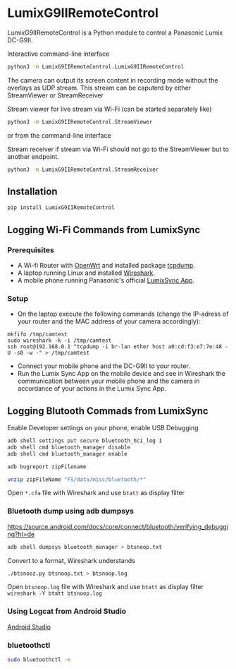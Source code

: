 # LumixG9IIRemoteControl
LumixG9IIRemoteControl is a Python module to control a Panasonic Lumix DC-G9II.

Interactive command-line interface
```sh
python3 -m LumixG9IIRemoteControl.LumixG9IIRemoteControl
```
The camera can output its screen content in recording mode without the overlays as UDP stream.
This stream can be caputerd by either StreamViewer or StreamReceiver

Stream viewer for live stream via Wi-Fi (can be started separately like)
```sh
python3 -m LumixG9IIRemoteControl.StreamViewer
```
or from the command-line interface

Stream receiver if stream via Wi-Fi should not go to the StreamViewer but to another endpoint.
```sh
python3 -m LumixG9IIRemoteControl.StreamReceiver
```

## Installation
```sh
pip install LumixG9IIRemoteControl
```

## Logging Wi-Fi Commands from LumixSync
### Prerequisites
* A Wi-fi Router with [OpenWrt](https://openwrt.org/) and installed package [tcpdump](https://openwrt.org/packages/pkgdata/tcpdump).
* A laptop running Linux and installed [Wireshark](https://www.wireshark.org/).
* A mobile phone running Panasonic's official [LumixSync App](https://www.panasonic.com/global/consumer/lumix/lumix-sync-app.html).

### Setup
* On the laptop execute the following commands (change the IP-adress of your router and the MAC address of your camera accordingly):
```
mkfifo /tmp/camtest
sudo wireshark -k -i /tmp/camtest
ssh root@192.168.0.1 "tcpdump -i br-lan ether host a0:cd:f3:e7:7e:48 -U -s0 -w -" > /tmp/camtest
```
* Connect your mobile phone and the DC-G9II to your router.
* Run the Lumix Sync App on the mobile device and see in Wireshark the communication between your mobile phone and the camera in accordance of your actions in the Lumix Sync App.

## Logging Blutooth Commads from LumixSync
Enable Developer settings on your phone, enable USB Debugging
```sh
adb shell settings put secure bluetooth_hci_log 1
adb shell cmd bluetooth_manager disable
adb shell cmd bluetooth_manager enable
```

```sh
adb bugreport zipFilename
```

```sh
unzip zipFileName "FS/data/misc/bluetooth/*"
```
Open `*.cfa` file with Wireshark and use `btatt` as display filter


### Bluetooth dump using adb dumpsys
https://source.android.com/docs/core/connect/bluetooth/verifying_debugging?hl=de

```sh
adb shell dumpsys bluetooth_manager > btsnoop.txt
```
Convert to a format, Wireshark understands
```sh
./btsnooz.py btsnoop.txt > btsnoop.log
```

Open `btsnoop.log` file with Wireshark and use `btatt` as display filter
`wireshark -Y btatt btsnoop.log `

### Using Logcat from Android Studio
[Android Studio](https://developer.android.com/studio)

### bluetoothctl
```sh
sudo bluetoothctl -m
```
